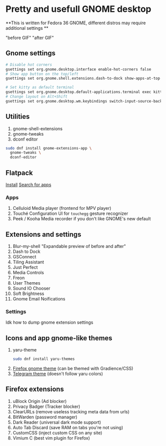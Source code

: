 # Pretty and usefull GNOME desktop

**This is written for Fedora 36 GNOME, different distros may require additional settings **

"before GIF"
"after GIF"

## Gnome settings

```bash
# Disable hot corners
gsettings set org.gnome.desktop.interface enable-hot-corners false
# Show app button on the top/left
gsettings set org.gnome.shell.extensions.dash-to-dock show-apps-at-top true

# Set kitty as default terminal
gsettings set org.gnome.desktop.default-applications.terminal exec kitty
# Change layout on Alt+Shift
gsettings set org.gnome.desktop.wm.keybindings switch-input-source-backward "['<Alt>Shift_L']" >> /etc/profile
```

## Utilities

1. gnome-shell-extensions
2. gnome-tweaks
3. dconf editor

```bash
sudo dnf install gnome-extensions-app \
  gnome-tweaks \
  dconf-editor
```

## Flatpack

[Install]()
[Search for apps]()

### Apps

1. Celluloid
   Media player (frontend for MPV player)
2. Touché
   Configuration UI for `touchegg` gesture recognizer
3. Peek / Kooha
   Media recorder if you don't like GNOME's new default

## Extensions and settings

1. Blur-my-shell
   "Expandable preview of before and after"
2. Dash to Dock
3. GSConnect
4. Tiling Assistant
5. Just Perfect
6. Media Controls
7. Freon
8. User Themes
9. Sound IO Chooser
10. Soft Brightness
12. Gnome Email Noifications

### Settings

Idk how to dump gnome extension settings

## Icons and app gnome-like themes

1. yaru-theme
   ```bash
   sudo dnf install yaru-themes
   ```
2. [Firefox gnome theme](https://github.com/rafaelmardojai/firefox-gnome-theme) (can be themed with Gradience/CSS)
3. [Telegram theme](https://github.com/Fenimoure/Telegram-Adwaita-Dark-theme) (doesn't follow yaru colors)

## Firefox extensions

1. uBlock Origin (Ad blocker)
2. Privacy Badger (Tracker blocker)
3. ClearURLs (remove useless tracking meta data from urls)
4. BitWarden (password manager)
6. Dark Reader (universal dark mode support)
7. Auto Tab Discard (save RAM on tabs you're not using)
8. CustomCSS (inject custom CSS on any site)
9. Vimium C (best vim plugin for Firefox)

